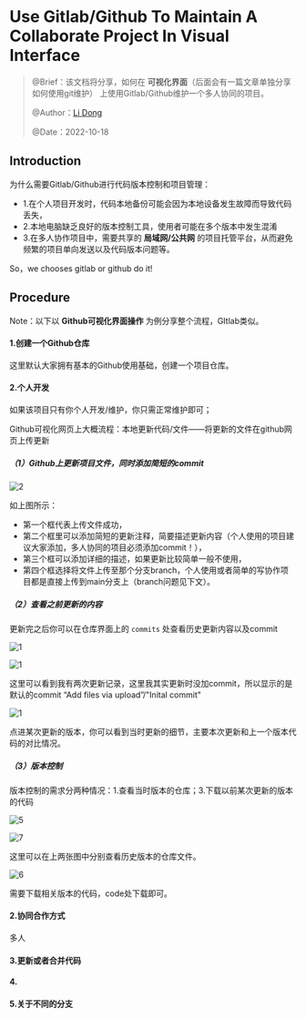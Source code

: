 # Use Gitlab/Github To Maintain A Collaborate Project In Visual Interface

> @Brief：该文档将分享，如何在 **可视化界面**（后面会有一篇文章单独分享如何使用git维护） 上使用Gitlab/Github维护一个多人协同的项目。
>
> @Author：[Li Dong](https://github.com/DoongLi)
>
> @Date：2022-10-18

## Introduction

为什么需要Gitlab/Github进行代码版本控制和项目管理：

- 1.在个人项目开发时，代码本地备份可能会因为本地设备发生故障而导致代码丢失，
- 2.本地电脑缺乏良好的版本控制工具，使用者可能在多个版本中发生混淆
- 3.在多人协作项目中，需要共享的 **局域网/公共网** 的项目托管平台，从而避免频繁的项目单向发送以及代码版本问题等。

So，we chooses gitlab or github do it!

## Procedure

Note：以下以 **Github可视化界面操作** 为例分享整个流程，GItlab类似。

#### 1.创建一个Github仓库

这里默认大家拥有基本的Github使用基础，创建一个项目仓库。

#### 2.个人开发

如果该项目只有你个人开发/维护，你只需正常维护即可；

Github可视化网页上大概流程：本地更新代码/文件——将更新的文件在github网页上传更新

##### （1）Github上更新项目文件，同时添加简短的commit

![2](/home/doongli/Desktop/Use_Gitlab-Github_To_Maintain_A_Collaborate_Project_In_Visual_Interface/IMG/2.png)

如上图所示：

- 第一个框代表上传文件成功，
- 第二个框里可以添加简短的更新注释，简要描述更新内容（个人使用的项目建议大家添加，多人协同的项目必须添加commit！），
- 第三个框可以添加详细的描述，如果更新比较简单一般不使用，
- 第四个框选择将文件上传至那个分支branch，个人使用或者简单的写协作项目都是直接上传到main分支上（branch问题见下文）。

##### （2）查看之前更新的内容

更新完之后你可以在仓库界面上的 `commits` 处查看历史更新内容以及commit

![1](/home/doongli/Desktop/Use_Gitlab-Github_To_Maintain_A_Collaborate_Project_In_Visual_Interface/IMG/1.png)

![1](/home/doongli/Desktop/Use_Gitlab-Github_To_Maintain_A_Collaborate_Project_In_Visual_Interface/IMG/3.png)

这里可以看到我有两次更新记录，这里我其实更新时没加commit，所以显示的是默认的commit  “Add files via upload”/"Inital commit"

![1](/home/doongli/Desktop/Use_Gitlab-Github_To_Maintain_A_Collaborate_Project_In_Visual_Interface/IMG/4.png)

点进某次更新的版本，你可以看到当时更新的细节，主要本次更新和上一个版本代码的对比情况。

##### （3）版本控制

版本控制的需求分两种情况：1.查看当时版本的仓库；3.下载以前某次更新的版本的代码

![5](/home/doongli/Desktop/Use_Gitlab-Github_To_Maintain_A_Collaborate_Project_In_Visual_Interface/IMG/5.png)

![7](/home/doongli/Desktop/Use_Gitlab-Github_To_Maintain_A_Collaborate_Project_In_Visual_Interface/IMG/7.png)

这里可以在上两张图中分别查看历史版本的仓库文件。

![6](/home/doongli/Desktop/Use_Gitlab-Github_To_Maintain_A_Collaborate_Project_In_Visual_Interface/IMG/6.png)

需要下载相关版本的代码，code处下载即可。

#### 2.协同合作方式

多人

#### 3.更新或者合并代码

#### 4.

#### 5.关于不同的分支
